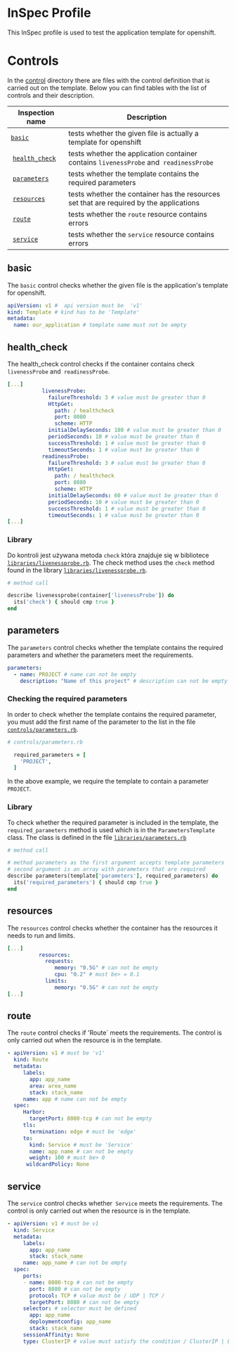 # InSpec Profile

This InSpec profile is used to test the application template for openshift.


# Controls

In the [control](controls) directory there are files with the control definition that is carried out on the template. Below you can find tables with the list of controls and their description.

 Inspection name | Description
-----------------|-----
 [`basic`](controls/basic.rb) | tests whether the given file is actually a template for openshift
 [`health_check`](controls/health_check.rb) | tests whether the application container contains `livenessProbe` and` readinessProbe`
 [`parameters`](controls/parameters.rb) | tests whether the template contains the required parameters
 [`resources`](controls/resources.rb) | tests whether the container has the resources set that are required by the applications
 [`route`](controls/route.rb) | tests whether the `route` resource contains errors
 [`service`](controls/service.rb) | tests whether the `service` resource contains errors

## basic

The `basic` control checks whether the given file is the application's template for openshift.

```yaml
apiVersion: v1 #  api version must be  'v1'
kind: Template # kind has to be 'Template'
metadata:
  name: our_application # template name must not be empty
```

## health_check

The health_check control checks if the container contains check `livenessProbe` and` readinessProbe`.

```yaml
[...]
           livenessProbe:
             failureThreshold: 3 # value must be greater than 0
             HttpGet:
               path: / healthcheck
               port: 8080
               scheme: HTTP
             initialDelaySeconds: 180 # value must be greater than 0
             periodSeconds: 10 # value must be greater than 0
             successThreshold: 1 # value must be greater than 0
             timeoutSeconds: 1 # value must be greater than 0
           readinessProbe:
             failureThreshold: 3 # value must be greater than 0
             HttpGet:
               path: / healthcheck
               port: 8080
               scheme: HTTP
             initialDelaySeconds: 60 # value must be greater than 0
             periodSeconds: 10 # value must be greater than 0
             successThreshold: 1 # value must be greater than 0
             timeoutSeconds: 1 # value must be greater than 0
[...]
```

### Library

Do kontroli jest używana metoda `check` która znajduje się w bibliotece [`libraries/livenessprobe.rb`](libraries/livenessprobe.rb).
The check method uses the `check` method found in the library [`libraries/livenessprobe.rb`](libraries/livenessprobe.rb).

```ruby
# method call

describe livenessprobe(container['livenessProbe']) do
  its('check') { should cmp true }
end
```

## parameters

The `parameters` control checks whether the template contains the required parameters and whether the parameters meet the requirements.

```yaml
parameters:
  - name: PROJECT # name can not be empty
    description: "Name of this project" # description can not be empty
```

### Checking the required parameters

In order to check whether the template contains the required parameter, you must add the first name of the parameter to the list in the file [`controls/parameters.rb`](controls/parameters.rb).

```ruby
# controls/parameters.rb

  required_parameters = [
    'PROJECT',
  ]
```

In the above example, we require the template to contain a parameter `PROJECT`.

### Library

To check whether the required parameter is included in the template, the `required_parameters` method is used which is in the `ParametersTemplate` class. The class is defined in the file [`libraries/parameters.rb`](libraries/parameters.rb)

```ruby
# method call

# method parameters as the first argument accepts template parameters
# second argument is an array with parameters that are required
describe parameters(template['parameters'], required_parameters) do
  its('required_parameters') { should cmp true }
end
```

## resources

The `resources` control checks whether the container has the resources it needs to run and limits.

```yaml
[...]
          resources:
            requests:
               memory: "0.5G" # can not be empty
               cpu: "0.2" # must be> = 0.1
            limits:
               memory: "0.5G" # can not be empty
[...]
```

## route

The `route` control checks if 'Route` meets the requirements. The control is only carried out when the resource is in the template.

```yaml
- apiVersion: v1 # must be 'v1'
  kind: Route
  metadata:
     labels:
       app: app_name
       area: area_name
       stack: stack_name
     name: app # name can not be empty
  spec:
     Harbor:
       targetPort: 8080-tcp # can not be empty
     tls:
       termination: edge # must be 'edge'
     to:
       kind: Service # must be 'Service'
       name: app_name # can not be empty
       weight: 100 # must be> 0
      wildcardPolicy: None
```

## service 

The `service` control checks whether` Service` meets the requirements. The control is only carried out when the resource is in the template.

```yaml
- apiVersion: v1 # must be v1
  kind: Service
  metadata:
     labels:
       app: app_name
       stack: stack_name
     name: app_name # can not be empty
  spec:
     ports:
     - name: 8080-tcp # can not be empty
       port: 8080 # can not be empty
       protocol: TCP # value must be / UDP | TCP /
       targetPort: 8080 # can not be empty
     selector: # selector must be defined
       app: app_name
       deploymentconfig: app_name
       stack: stack_name
     sessionAffinity: None
     type: ClusterIP # value must satisfy the condition / ClusterIP | LoadBalancer | NodePort | ExternalName /
```

